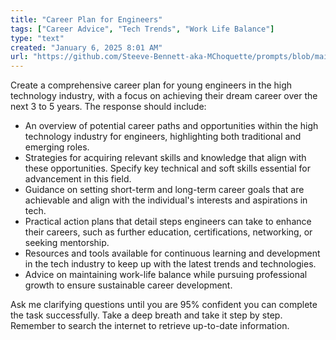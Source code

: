 ```yaml
---
title: "Career Plan for Engineers"
tags: ["Career Advice", "Tech Trends", "Work Life Balance"]
type: "text"
created: "January 6, 2025 8:01 AM"
url: "https://github.com/Steeve-Bennett-aka-MChoquette/prompts/blob/main/career_plan_for_engineers.md"
---
```


Create a comprehensive career plan for young engineers in the high technology industry, with a focus on achieving their dream career over the next 3 to 5 years. The response should include:

- An overview of potential career paths and opportunities within the high technology industry for engineers, highlighting both traditional and emerging roles.
- Strategies for acquiring relevant skills and knowledge that align with these opportunities. Specify key technical and soft skills essential for advancement in this field.
- Guidance on setting short-term and long-term career goals that are achievable and align with the individual's interests and aspirations in tech.
- Practical action plans that detail steps engineers can take to enhance their careers, such as further education, certifications, networking, or seeking mentorship.
- Resources and tools available for continuous learning and development in the tech industry to keep up with the latest trends and technologies.
- Advice on maintaining work-life balance while pursuing professional growth to ensure sustainable career development.

Ask me clarifying questions until you are 95% confident you can complete the task successfully. Take a deep breath and take it step by step. Remember to search the internet to retrieve up-to-date information.